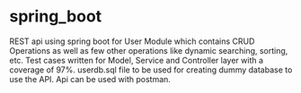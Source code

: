 # spring_boot
REST api using spring boot for User Module which contains CRUD Operations as well as few other operations like dynamic searching, sorting, etc.
Test cases written for Model, Service and Controller layer with a coverage of 97%.
userdb.sql file to be used for creating dummy database to use the API.
Api can be used with postman.
